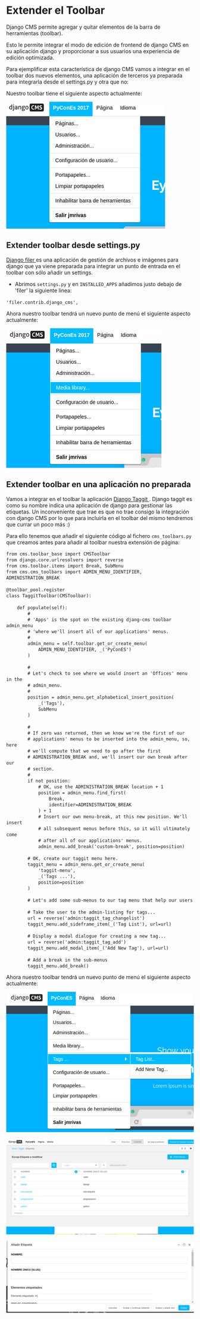 # Extender el Toolbar

Django CMS permite agregar y quitar elementos de la barra de herramientas (toolbar).

Esto le permite integrar el modo de edición de frontend de django CMS en su aplicación django y proporcionar a sus usuarios una experiencia de edición optimizada.

Para ejemplificar esta característica de django CMS vamos a integrar en el toolbar dos nuevos elementos, una aplicación de terceros ya preparada para integrarla desde el settings.py y otra que no:

Nuestro toolbar tiene el siguiente aspecto actualmente:

![Toolbar 1](../images/toolbar_1.png)

## Extender toolbar desde settings.py

[Django filer ](https://github.com/divio/django-filer) es una aplicación de gestión de archivos e imágenes para django que ya viene preparada para integrar un punto de entrada en el toolbar con sólo añadir un settings.

* Abrimos `settings.py` y en `INSTALLED_APPS` añadimos justo debajo de 'filer' la siguiente linea:

`'filer.contrib.django_cms',`

Ahora nuestro toolbar tendrá un nuevo punto de menú el siguiente aspecto actualmente:

![Toolbar 2](../images/toolbar_2.png)

## Extender toolbar en una aplicación no preparada

Vamos a integrar en el toolbar la aplicación [Django Taggit ](https://github.com/alex/django-taggit). Django taggit es como su nombre indica una aplicación de django para gestionar las etiquetas. Un inconveniente que trae es que no trae consigo la integración con django CMS por lo que para incluirla en el toolbar del mismo tendremos que currar un poco más :)

Para ello tenemos que añadir el siguiente código al fichero `cms_toolbars.py` que creamos antes para añadir al toolbar nuestra extensión de página:

```
from cms.toolbar_base import CMSToolbar
from django.core.urlresolvers import reverse
from cms.toolbar.items import Break, SubMenu
from cms.cms_toolbars import ADMIN_MENU_IDENTIFIER, ADMINISTRATION_BREAK

@toolbar_pool.register
class TaggitToolbar(CMSToolbar):

    def populate(self):
        #
        # 'Apps' is the spot on the existing djang-cms toolbar admin_menu
        # 'where we'll insert all of our applications' menus.
        #
        admin_menu = self.toolbar.get_or_create_menu(
            ADMIN_MENU_IDENTIFIER, _('PyConES')
        )

        #
        # Let's check to see where we would insert an 'Offices' menu in the
        # admin_menu.
        #
        position = admin_menu.get_alphabetical_insert_position(
            _('Tags'),
            SubMenu
        )

        #
        # If zero was returned, then we know we're the first of our
        # applications' menus to be inserted into the admin_menu, so, here
        # we'll compute that we need to go after the first
        # ADMINISTRATION_BREAK and, we'll insert our own break after our
        # section.
        #
        if not position:
            # OK, use the ADMINISTRATION_BREAK location + 1
            position = admin_menu.find_first(
                Break,
                identifier=ADMINISTRATION_BREAK
            ) + 1
            # Insert our own menu-break, at this new position. We'll insert
            # all subsequent menus before this, so it will ultimately come
            # after all of our applications' menus.
            admin_menu.add_break('custom-break', position=position)

        # OK, create our taggit menu here.
        taggit_menu = admin_menu.get_or_create_menu(
            'taggit-menu',
            _('Tags ...'),
            position=position
        )

        # Let's add some sub-menus to our tag menu that help our users

        # Take the user to the admin-listing for tags...
        url = reverse('admin:taggit_tag_changelist')
        taggit_menu.add_sideframe_item(_('Tag List'), url=url)

        # Display a modal dialogue for creating a new tag...
        url = reverse('admin:taggit_tag_add')
        taggit_menu.add_modal_item(_('Add New Tag'), url=url)

        # Add a break in the sub-menus
        taggit_menu.add_break()

```

Ahora nuestro toolbar tendrá un nuevo punto de menú el siguiente aspecto actualmente:

![Toolbar 3](../images/toolbar_3.png)

![Toolbar 4](../images/toolbar_4.png)

![Toolbar 5](../images/toolbar_5.png)
